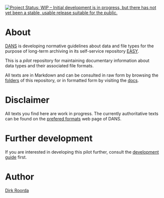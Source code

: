 [![Project Status: WIP – Initial development is in progress, but there has not yet been a stable, usable release suitable for the public.](https://www.repostatus.org/badges/latest/wip.svg)](https://www.repostatus.org/#wip)

# About

[DANS](https://www.dans.knaw.nl)
is developing normative guidelines about data and file types for the purpose
of long-term archiving in its self-service repository
[EASY](https://easy.dans.knaw.nl).

This is a *pilot* repository for maintaining documentary information
about data types and their associated file formats.

All texts are in Markdown and can be consulted in raw form by browsing the
[folders](https://github.com/Dans-labs/formats)
of this repository, or in formatted form by visiting
the [docs](https://Dans-labs.github.io/formats/).

# Disclaimer

All texts you find here are work in progress.
The currently authoritative texts can be found on the
[prefered formats](https://dans.knaw.nl/en/deposit/information-about-depositing-data/before-depositing/file-formats?set_language=en)
web page of DANS.

# Further development

If you are interested in developing this pilot further,
consult the [development guide](source/development.md) first.

# Author

[Dirk Roorda](https://github.com/dirkroorda)

